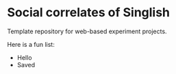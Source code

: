 # Social correlates of Singlish
Template repository for web-based experiment projects.

Here is a fun list:

- Hello
- Saved